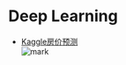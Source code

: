 # Deep Learning
* [Kaggle房价预测](#Kaggle房价预测)  
![mark](http://p1mjzrkoc.bkt.clouddn.com/blog/180403/BL3jk0fGdi.png?imageslim)
